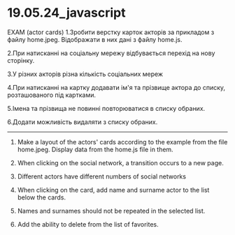 # 19.05.24_javascript
EXAM (actor cards)
1.Зробити верстку карток акторів за прикладом з файлу home.jpeg.
Відображати в них дані з файлу home.js.

2.При натисканні на соціальну мережу відбувається перехід
на нову сторінку.

3.У різних акторів різна кількість соціальних мереж

4.При натисканні на картку додавати ім'я та прізвище
актора до списку, розташованого під картками.

5.Імена та прізвища не повинні повторюватися
в списку обраних.

6.Додати можливість видаляти з списку обраних.

--------------------------------------------------------

1. Make a layout of the actors' cards according to the example from the file home.jpeg.
Display data from the home.js file in them.

2. When clicking on the social network, a transition occurs
to a new page.

3. Different actors have different numbers of social networks

4. When clicking on the card, add name and surname
actor to the list below the cards.

5. Names and surnames should not be repeated
in the selected list.

6. Add the ability to delete from the list of favorites.
